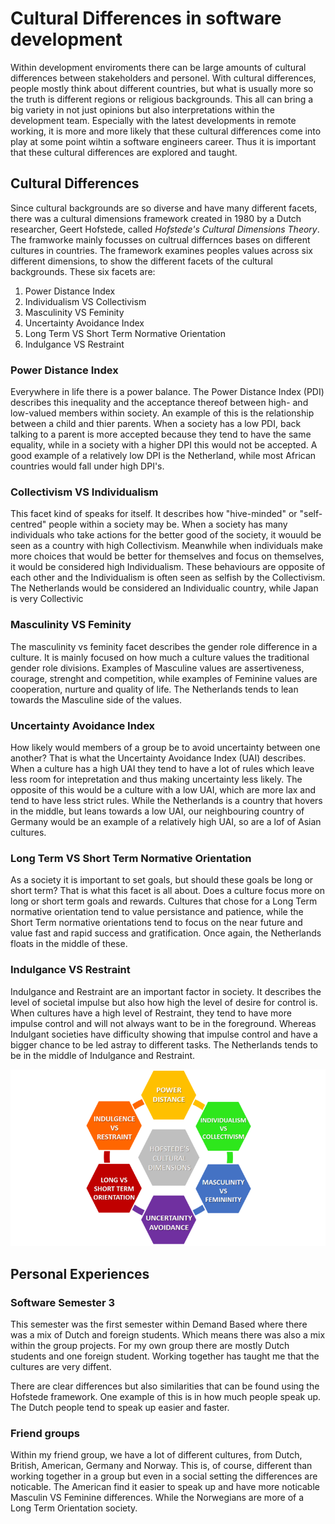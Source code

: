 # Cultural Differences in software development
Within development enviroments there can be large amounts of cultural differences between stakeholders and personel. With cultural differences, people mostly think about different countries, but what is usually more so the truth is different regions or religious backgrounds. This all can bring a big variety in not just opinions but also interpretations within the development team. Especially with the latest developments in remote working, it is more and more likely that these cultural differences come into play at some point wihtin a software engineers career. Thus it is important that these cultural differences are explored and taught.

## Cultural Differences
Since cultural backgrounds are so diverse and have many different facets, there was a cultural dimensions framework created in 1980 by a Dutch researcher, Geert Hofstede, called *Hofstede's Cultural Dimensions Theory*. The framworke mainly focusses on cultrual differnces bases on different cultures in countries. The framework examines peoples values across six different dimensions, to show the different facets of the cultural backgrounds. These six facets are:

1. Power Distance Index
2. Individualism VS Collectivism
3. Masculinity VS Feminity
4. Uncertainty Avoidance Index
5. Long Term VS Short Term Normative Orientation
6. Indulgance VS Restraint

### Power Distance Index
Everywhere in life there is a power balance. The Power Distance Index (PDI) describes this inequality and the acceptance thereof between high- and low-valued members within society. An example of this is the relationship between a child and thier parents. When a society has a low PDI, back talking to a parent is more accepted because they tend to have the same equality, while in a society with a higher DPI this would not be accepted. A good example of a relatively low DPI is the Netherland, while most African countries would fall under high DPI's.

### Collectivism VS Individualism
This facet kind of speaks for itself. It describes how "hive-minded" or "self-centred" people within a society may be. When a society has many individuals who take actions for the better good of the society, it wouuld be seen as a country with high Collectivism. Meanwhile when individuals make more choices that would be better for themselves and focus on themselves, it would be considered high Individualism. These behaviours are opposite of each other and the Individualism is often seen as selfish by the Collectivism. The Netherlands would be considered an Individualic country, while Japan is very Collectivic 

### Masculinity VS Feminity
The masculinity vs feminity facet describes the gender role difference in a culture. It is mainly focused on how much a culture values the traditional gender role divisions. Examples of Masculine values are assertiveness, courage, strenght and competition, while examples of Feminine values are cooperation, nurture and quality of life. The Netherlands tends to lean towards the Masculine side of the values.

### Uncertainty Avoidance Index
How likely would members of a group be to avoid uncertainty between one another? That is what the Uncertainty Avoidance Index (UAI) describes. When a culture has a high UAI they tend to have a lot of rules which leave less room for intepretation and thus making uncertainty less likely. The opposite of this would be a culture with a low UAI, which are more lax and tend to have less strict rules. While the Netherlands is a country that hovers in the middle, but leans towards a low UAI, our neighbouring country of Germany would be an example of a relatively high UAI, so are a lof of Asian cultures.

### Long Term VS Short Term Normative Orientation 
As a society it is important to set goals, but should these goals be long or short term? That is what this facet is all about. Does a culture focus more on long or short term goals and rewards. Cultures that chose for a Long Term normative orientation tend to value persistance and patience, while the Short Term normative orientations tend to focus on the near future and value fast and rapid success and gratification. Once again, the Netherlands floats in the middle of these. 

### Indulgance VS Restraint
Indulgance and Restraint are an important factor in society. It describes the level of societal impulse but also how high the level of desire for control is. When cultures have a high level of Restraint, they tend to have more impulse control and will not always want to be in the foreground. Whereas Indulgant societies have difficulty showing that impulse control and have a bigger chance to be led astray to different tasks. The Netherlands tends to be in the middle of Indulgance and Restraint. 

![Hofstede's Cultural Dimensions Theory](Images/../../Images/Hofstede.png)

## Personal Experiences
### Software Semester 3
This semester was the first semester within Demand Based where there was a mix of Dutch and foreign students. Which means there was also a mix within the group projects. For my own group there are mostly Dutch students and one foreign student. Working together has taught me that the cultures are very diffent.

There are clear differences but also similarities that can be found using the Hofstede framework. One example of this is in how much people speak up. The Dutch people tend to speak up easier and faster.

### Friend groups
Within my friend group, we have a lot of different cultures, from Dutch, British, American, Germany and Norway. This is, of course, different than working together in a group but even in a social setting the differences are noticable. The American find it easier to speak up and have more noticable Masculin VS Feminine differences. While the Norwegians are more of a Long Term Orientation society. 
